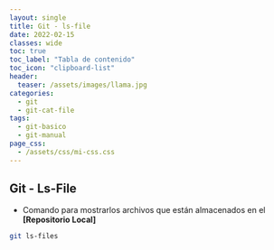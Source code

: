 ```yaml
---
layout: single
title: Git - ls-file
date: 2022-02-15
classes: wide
toc: true
toc_label: "Tabla de contenido"
toc_icon: "clipboard-list"
header:
  teaser: /assets/images/llama.jpg
categories:
  - git
  - git-cat-file
tags:
  - git-basico
  - git-manual
page_css: 
  - /assets/css/mi-css.css
---
```


## Git - Ls-File

* Comando para mostrarlos archivos que están almacenados en el **[Repositorio Local]**

```bash
git ls-files
```
